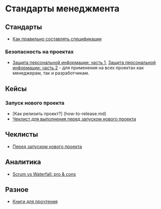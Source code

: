 # Стандарты менеджмента

## Стандарты

* [Как правильно составлять спецификации](https://blogru.4xxi.com/как-правильно-составлять-спецификации-c2c146130c65)

### Безопасность на проектах

* [Защита персональной информации: часть 1](https://blogru.4xxi.com/как-защитить-персональную-информацию-в-приложении-часть-1-9b5829163267), [Защита персональной информации: часть 2](https://blogru.4xxi.com/как-защитить-персональную-информацию-в-приложении-часть-2-f61470ebda99) - для применения на всех проектах как менеджерам, так и разработчикам.

## Кейсы

### Запуск нового проекта

* [Как релизить проект?] (how-to-release.md)
* [Чеклист для выполнения перед запуском нового проекта](project-launch-checklist.md)

## Чеклисты

* [Перед запуском нового проекта](project-launch-checklist.md)

## Аналитика

* [Scrum vs Waterfall: pro & cons](https://blogru.4xxi.com/scrum-против-waterfall-лучше-ли-старый-друг-755de56d3fe3?source=collection_home---4------13----------------)

## Разное

* [Книги для прочтения](books.md)
